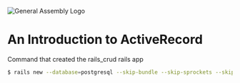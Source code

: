 ![General Assembly Logo](http://i.imgur.com/ke8USTq.png)

# An Introduction to ActiveRecord



Command that created the rails_crud rails app

```bash
$ rails new --database=postgresql --skip-bundle --skip-sprockets --skip-spring --skip-javascript --skip-turbolinks --skip-test-unit rails_crud
```
